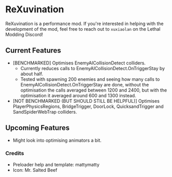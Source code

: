 # ReXuvination

ReXuvination is a performance mod.
If you're interested in helping with the development of the mod, feel free to reach out to `xuxiaolan` on the Lethal Modding Discord!

## Current Features

- [BENCHMARKED] Optimises EnemyAICollisionDetect colliders.
  - Currently reduces calls to EnemyAICollisionDetect.OnTriggerStay by about half.
  - Tested with spawning 200 enemies and seeing how many calls to EnemyAICollisionDetect.OnTriggerStay are done, without the optimisation the calls averaged between 1200 and 2400, but with the optimisation it averaged around 600 and 1300 instead.
- [NOT BENCHMARKED (BUT SHOULD STILL BE HELPFUL)] Optimises PlayerPhysicsRegions, BridgeTrigger, DoorLock, QuicksandTrigger and SandSpiderWebTrap colliders.

## Upcoming Features

- Might look into optimising animators a bit.

### Credits

- Preloader help and template: mattymatty
- Icon: Mr. Salted Beef
